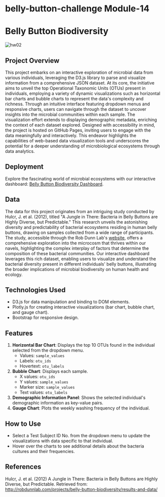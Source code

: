 # belly-button-challenge Module-14

# Belly Button Biodiversity
![hw02](https://github.com/vivsarraf/belly-button-challenge/assets/135401654/9d3a2d1b-929d-4b86-80fa-fe91df7e3aec)


## Project Overview
This project embarks on an interactive exploration of microbial data from various individuals, leveraging the D3.js library to parse and visualize information from a comprehensive JSON dataset. At its core, the initiative aims to unveil the top Operational Taxonomic Units (OTUs) present in individuals, employing a variety of dynamic visualizations such as horizontal bar charts and bubble charts to represent the data's complexity and richness. Through an intuitive interface featuring dropdown menus and responsive charts, users can navigate through the dataset to uncover insights into the microbial communities within each sample. The visualization effort extends to displaying demographic metadata, enriching the context of each dataset explored. Designed with accessibility in mind, the project is hosted on GitHub Pages, inviting users to engage with the data meaningfully and interactively. This endeavor highlights the capabilities of web-based data visualization tools and underscores the potential for a deeper understanding of microbiological ecosystems through data analytics.
## Deployment
Explore the fascinating world of microbial ecosystems with our interactive dashboard: [Belly Button Biodiversity Dashboard](https://vivsarraf.github.io/belly-button-challenge/).
## Data
The data for this project originates from an intriguing study conducted by Hulcr, J. et al. (2012), titled "A Jungle in There: Bacteria in Belly Buttons are Highly Diverse, but Predictable." This research unveils the astonishing diversity and predictability of bacterial ecosystems residing in human belly buttons, drawing on samples collected from a wide range of participants. The study, accessible through the Rob Dunn Lab's [website](http://robdunnlab.com/projects/belly-button-biodiversity/results-and-data/), offers a comprehensive exploration into the microcosm that thrives within our navels, highlighting the complex interplay of factors that determine the composition of these bacterial communities. Our interactive dashboard leverages this rich dataset, enabling users to visualize and understand the bacterial diversity present in different individuals' belly buttons, illustrating the broader implications of microbial biodiversity on human health and ecology.
## Technologies Used
* D3.js for data manipulation and binding to DOM elements. 
* Plotly.js for creating interactive visualizations (bar chart, bubble chart, and gauge chart).
* Bootstrap for responsive design. 
## Features
1. **Horizontal Bar Chart**: Displays the top 10 OTUs found in the individual selected from the dropdown menu. 
	* Values: `sample_values`
	* Labels: `otu_ids`
	* Hovertext: `otu_labels`
2. **Bubble Chart**: Displays each sample.
	* X values: `otu_ids`
	* Y values: `sample_values`
	* Marker size: `sample_values`
	* Text values: `otu_labels`
3. **Demographic Information Panel**: Shows the selected individual's demographic information as key-value pairs. 
4. **Gauge Chart**: Plots the weekly washing frequency of the individual.  
## How to Use
* Select a Test Subject ID No. from the dropdown menu to update the visualizations with data specific to that individual.
* Hover over the charts to see additional details about the bacteria cultures and their frequencies. 

## References

Hulcr, J. et al. (2012) A Jungle in There: Bacteria in Belly Buttons are Highly Diverse, but Predictable. Retrieved from: http://robdunnlab.com/projects/belly-button-biodiversity/results-and-data/
